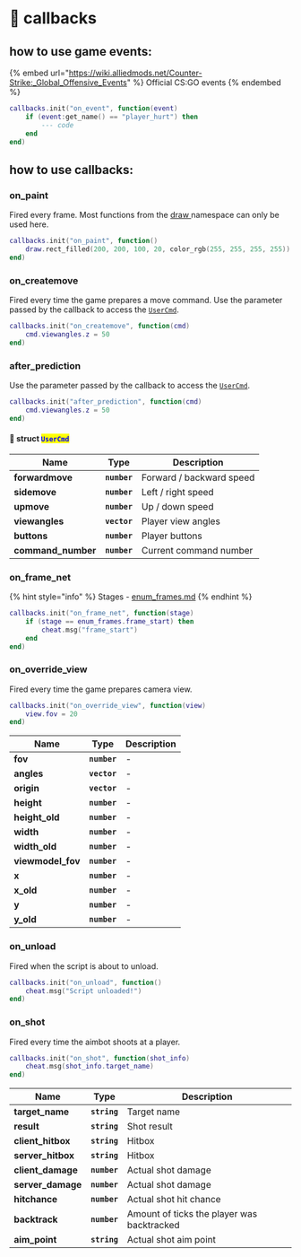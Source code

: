 # 🔌 callbacks

## how to use game events:

{% embed url="https://wiki.alliedmods.net/Counter-Strike:_Global_Offensive_Events" %}
Official CS:GO events
{% endembed %}

```lua
callbacks.init("on_event", function(event)
    if (event:get_name() == "player_hurt") then
        --- code
    end
end)
```

## how to use callbacks:

### on\_paint

Fired every frame. Most functions from the [draw ](draw.md)namespace can only be used here.

```lua
callbacks.init("on_paint", function()
    draw.rect_filled(200, 200, 100, 20, color_rgb(255, 255, 255, 255))
end)
```

### on\_createmove

Fired every time the game prepares a move command. Use the parameter passed by the callback to access the [`UserCmd`](callbacks-list.md#struct-usercmd).

```lua
callbacks.init("on_createmove", function(cmd)
    cmd.viewangles.z = 50
end)
```

### after\_prediction

Use the parameter passed by the callback to access the [`UserCmd`](callbacks-list.md#struct-usercmd).

```lua
callbacks.init("after_prediction", function(cmd)
    cmd.viewangles.z = 50
end)
```

#### 🔗 struct <mark style="color:blue;">`UserCmd`</mark>

| Name                | Type         | Description              |
| ------------------- | ------------ | ------------------------ |
| **forwardmove**     | **`number`** | Forward / backward speed |
| **sidemove**        | **`number`** | Left / right speed       |
| **upmove**          | **`number`** | Up / down speed          |
| **viewangles**      | **`vector`** | Player view angles       |
| **buttons**         | **`number`** | Player buttons           |
| **command\_number** | **`number`** | Current command number   |

### on\_frame\_net

{% hint style="info" %}
Stages - [enum\_frames.md](../enumerations/enum\_frames.md "mention")
{% endhint %}

```lua
callbacks.init("on_frame_net", function(stage)
    if (stage == enum_frames.frame_start) then
        cheat.msg("frame_start")
    end
end)
```

### on\_override\_view

Fired every time the game prepares camera view.

```lua
callbacks.init("on_override_view", function(view)
    view.fov = 20
end)
```

| Name               | Type         | Description |
| ------------------ | ------------ | ----------- |
| **fov**            | **`number`** | -           |
| **angles**         | **`vector`** | -           |
| **origin**         | **`vector`** | -           |
| **height**         | **`number`** | -           |
| **height\_old**    | **`number`** | -           |
| **width**          | **`number`** | -           |
| **width\_old**     | **`number`** | -           |
| **viewmodel\_fov** | **`number`** | -           |
| **x**              | **`number`** | -           |
| **x\_old**         | **`number`** | -           |
| **y**              | **`number`** | -           |
| **y\_old**         | **`number`** | -           |

### on\_unload

Fired when the script is about to unload.

```lua
callbacks.init("on_unload", function()
    cheat.msg("Script unloaded!")
end)
```

### on\_shot

Fired every time the aimbot shoots at a player.

```lua
callbacks.init("on_shot", function(shot_info)
    cheat.msg(shot_info.target_name)
end)
```

| Name               | Type         | Description                                |
| ------------------ | ------------ | ------------------------------------------ |
| **target\_name**   | **`string`** | Target name                                |
| **result**         | **`string`** | Shot result                                |
| **client\_hitbox** | **`string`** | Hitbox                                     |
| **server\_hitbox** | **`string`** | Hitbox                                     |
| **client\_damage** | **`number`** | Actual shot damage                         |
| **server\_damage** | **`number`** | Actual shot damage                         |
| **hitchance**      | **`number`** | Actual shot hit chance                     |
| **backtrack**      | **`number`** | Amount of ticks the player was backtracked |
| **aim\_point**     | **`string`** | Actual shot aim point                      |
